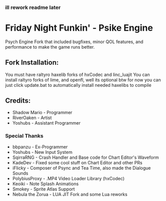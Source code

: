 ### ill rework readme later

# Friday Night Funkin' - Psike Engine
Psych Engine Fork that included bugfixes, minor QOL features, and performance to make the game runs better.

## Fork Installation:
You must have raltyro haxelib forks of hxCodec and linc_luajit
You can install raltyro forks of lime, and openfl, well its optional btw
for now you can just click update.bat to automatically install needed haxelibs to compile

## Credits:
* Shadow Mario - Programmer
* RiverOaken - Artist
* Yoshubs - Assistant Programmer

### Special Thanks
* bbpanzu - Ex-Programmer
* Yoshubs - New Input System
* SqirraRNG - Crash Handler and Base code for Chart Editor's Waveform
* KadeDev - Fixed some cool stuff on Chart Editor and other PRs
* iFlicky - Composer of Psync and Tea Time, also made the Dialogue Sounds
* PolybiusProxy - .MP4 Video Loader Library (hxCodec)
* Keoiki - Note Splash Animations
* Smokey - Sprite Atlas Support
* Nebula the Zorua - LUA JIT Fork and some Lua reworks
